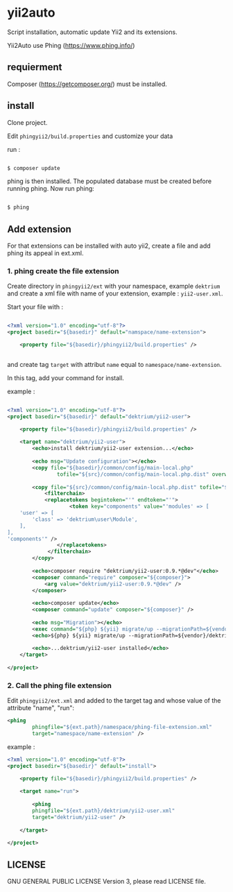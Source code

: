 # yii2auto
Script installation, automatic update Yii2 and its extensions.

Yii2Auto use Phing (https://www.phing.info/)

## requierment

Composer (https://getcomposer.org/) must be installed. 

## install

Clone project.

Edit `phingyii2/build.properties` and customize your data

run :

```sh

$ composer update

```

phing is then installed.
The populated database must be created before running phing.
Now run phing:

```sh 

$ phing

```

## Add extension

For that extensions can be installed with auto yii2, create a file and add phing its appeal in ext.xml.

### 1. phing create the file extension

Create directory in `phingyii2/ext` with your namespace, example `dektrium` and create a xml file with name of your extension, example : `yii2-user.xml`.

Start your file with :

```xml

<?xml version="1.0" encoding="utf-8"?>
<project basedir="${basedir}" default="namspace/name-extension">

    <property file="${basedir}/phingyii2/build.properties" />
    
``` 

and create tag `target` with attribut `name` equal to `namespace/name-extension`.

In this tag, add your command for install.

example :

```xml

<?xml version="1.0" encoding="utf-8"?>
<project basedir="${basedir}" default="dektrium/yii2-user">

    <property file="${basedir}/phingyii2/build.properties" />
    
    <target name="dektrium/yii2-user">
        <echo>install dektrium/yii2-user extension...</echo>
        
        <echo msg="Update configuration"></echo>
        <copy file="${basedir}/common/config/main-local.php"
                tofile="${src}/common/config/main-local.php.dist" overwrite="true" />
                
        <copy file="${src}/common/config/main-local.php.dist" tofile="${basedir}/common/config/main-local.php" overwrite="true">
            <filterchain>
            <replacetokens begintoken="'" endtoken="'">
                    <token key="components" value="'modules' => [  
    'user' => [ 
        'class' => 'dektrium\user\Module',  
    ],  
],  
'components'" />
                </replacetokens>
             </filterchain>
        </copy>
        
        <echo>composer require "dektrium/yii2-user:0.9.*@dev"</echo>
        <composer command="require" composer="${composer}">
            <arg value="dektrium/yii2-user:0.9.*@dev" />
        </composer>
        
        <echo>composer update</echo>
        <composer command="update" composer="${composer}" />
        
        <echo msg="Migration"></echo>
        <exec command="${php} ${yii} migrate/up --migrationPath=${vendor}/dektrium/yii2-user/migrations --interactive=0" dir="${basedir}/"  />
        <echo>${php} ${yii} migrate/up --migrationPath=${vendor}/dektrium/yii2-user/migrations --interactive=0</echo>
        
        <echo>...dektrium/yii2-user installed</echo>
    </target>
    
</project>

```

### 2. Call the phing file extension

Edit `phingyii2/ext.xml` and added to the target tag and whose value of the attribute "name", "run":

```xml
<phing 
        phingfile="${ext.path}/namespace/phing-file-extension.xml" 
        target="namespace/name-extension" />
``` 

example :

```xml
<?xml version="1.0" encoding="utf-8"?>
<project basedir="${basedir}" default="install">

    <property file="${basedir}/phingyii2/build.properties" />
  
    <target name="run">
    
        <phing 
        phingfile="${ext.path}/dektrium/yii2-user.xml" 
        target="dektrium/yii2-user" />
        
    </target>
    
</project>
```

## LICENSE 

GNU GENERAL PUBLIC LICENSE Version 3, please read LICENSE file.
